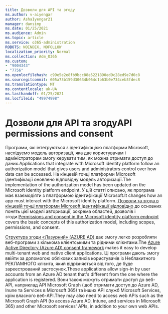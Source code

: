 ```yaml
---
title: Дозволи для API та згоду
ms.author: v-aiyengar
author: AshaIyengar21
manager: dansimp
ms.date: 01/25/2021
ms.audience: Admin
ms.topic: article
ms.service: o365-administration
ROBOTS: NOINDEX, NOFOLLOW
localization_priority: Normal
ms.collection: Adm_O365
ms.custom:
- "9004343"
- "7756"
ms.openlocfilehash: c99e5e2e8fb9bcc88e5221890ed9c28ed9e7d0c8
ms.sourcegitcommit: 605a73b159d30634b064c1b63b0e734ceb3fdec8
ms.translationtype: MT
ms.contentlocale: uk-UA
ms.lasthandoff: 01/25/2021
ms.locfileid: "49974998"
---
```

# <a name="api-permissions-and-consent"></a><span data-ttu-id="37c06-102">Дозволи для API та згоду</span><span class="sxs-lookup"><span data-stu-id="37c06-102">API permissions and consent</span></span>

<span data-ttu-id="37c06-103">Програми, які інтегруються з ідентифікацією платформи Microsoft, наслідуємо модель авторизації, яка дає користувачам і адміністраторам змогу керувати тим, як можна отримати доступ до даних.</span><span class="sxs-lookup"><span data-stu-id="37c06-103">Applications that integrate with Microsoft identity platform follow an authorization model that gives users and administrators control over how data can be accessed.</span></span> <span data-ttu-id="37c06-104">На кінцевій точці платформи Microsoft ідентифікації оновлено відповідну модель авторизації.</span><span class="sxs-lookup"><span data-stu-id="37c06-104">The implementation of the authorization model has been updated on the Microsoft identity platform endpoint.</span></span> <span data-ttu-id="37c06-105">У цій статті описано, як програма має взаємодіяти з платформою ідентифікації Microsoft.</span><span class="sxs-lookup"><span data-stu-id="37c06-105">It changes how an app must interact with the Microsoft identity platform.</span></span> <span data-ttu-id="37c06-106">[Дозволи та згода в кінцевій точці платформи Microsoft ідентифікації відповідно](https://docs.microsoft.com/azure/active-directory/develop/v2-permissions-and-consent) до основних понять цієї моделі авторизації, зокрема областей, дозволів і згоди.</span><span class="sxs-lookup"><span data-stu-id="37c06-106">[Permissions and consent in the Microsoft identity platform endpoint](https://docs.microsoft.com/azure/active-directory/develop/v2-permissions-and-consent) covers the basic concepts of this authorization model, including scopes, permissions, and consent.</span></span>

<span data-ttu-id="37c06-107">[Структура згоди «Лазурний» (AZURE AD)](https://docs.microsoft.com/azure/active-directory/develop/consent-framework) дає змогу легко розробляти веб-програми з кількома клієнтськими та рідними клієнтами.</span><span class="sxs-lookup"><span data-stu-id="37c06-107">The [Azure Active Directory (Azure AD) consent framework](https://docs.microsoft.com/azure/active-directory/develop/consent-framework) makes it easy to develop multi-tenant web and native client applications.</span></span> <span data-ttu-id="37c06-108">Ці програми дають змогу ввійти за допомогою облікових записів користувачів із Неблакитного РЕКЛАМНОГО клієнта, який відрізняється від того, де буде зареєстрований застосунок.</span><span class="sxs-lookup"><span data-stu-id="37c06-108">These applications allow sign-in by user accounts from an Azure AD tenant that's different from the one where the application is registered.</span></span> <span data-ttu-id="37c06-109">Вони також можуть отримати доступ до веб-API, наприклад API Microsoft Graph (щоб отримати доступ до Azure AD, Inune та Services в Microsoft 365) та інших API служб Microsoft Services, крім власного веб-API.</span><span class="sxs-lookup"><span data-stu-id="37c06-109">They may also need to access web APIs such as the Microsoft Graph API (to access Azure AD, Intune, and services in Microsoft 365) and other Microsoft services' APIs, in addition to your own web APIs.</span></span>

